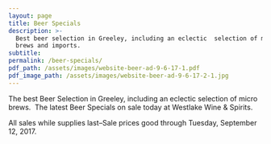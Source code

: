 ```yaml
---
layout: page
title: Beer Specials
description: >-
  Best beer selection in Greeley, including an eclectic  selection of micro
  brews and imports.
subtitle:
permalink: /beer-specials/
pdf_path: /assets/images/website-beer-ad-9-6-17-1.pdf
pdf_image_path: /assets/images/website-beer-ad-9-6-17-2-1.jpg
---
```



The best Beer Selection in Greeley, including an eclectic selection of micro brews.  The latest Beer Specials on sale today at Westlake Wine & Spirits.

All sales while supplies last–Sale prices good through Tuesday, September 12, 2017.